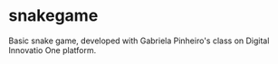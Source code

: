 # snakegame
Basic snake game, developed with Gabriela Pinheiro's class on Digital Innovatio One platform.

